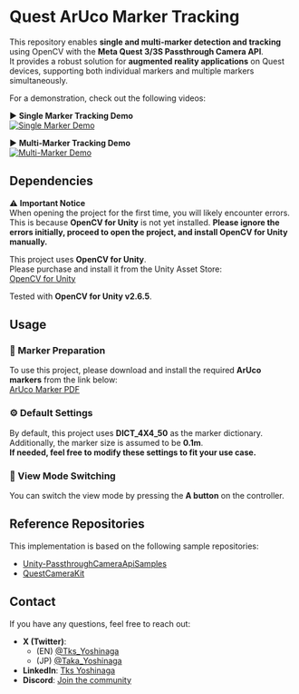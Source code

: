 # Quest ArUco Marker Tracking

This repository enables **single and multi-marker detection and tracking** using OpenCV with the **Meta Quest 3/3S Passthrough Camera API**.  
It provides a robust solution for **augmented reality applications** on Quest devices, supporting both individual markers and multiple markers simultaneously.

For a demonstration, check out the following videos:

▶ **Single Marker Tracking Demo**  
[![Single Marker Demo](https://img.youtube.com/vi/cJSjYMuJu8w/0.jpg)](https://www.youtube.com/watch?v=cJSjYMuJu8w)

▶ **Multi-Marker Tracking Demo**  
[![Multi-Marker Demo](https://img.youtube.com/vi/Y0mqQ_nxve8/0.jpg)](https://www.youtube.com/watch?v=Y0mqQ_nxve8)

## Dependencies

⚠ **Important Notice**  
When opening the project for the first time, you will likely encounter errors. This is because **OpenCV for Unity** is not yet installed. **Please ignore the errors initially, proceed to open the project, and install OpenCV for Unity manually.**  

This project uses **OpenCV for Unity**.   
Please purchase and install it from the Unity Asset Store:  
[OpenCV for Unity](https://assetstore.unity.com/packages/tools/integration/opencv-for-unity-21088?locale=en-US)  

Tested with **OpenCV for Unity v2.6.5**.

    
## Usage

### 🔖 Marker Preparation  
To use this project, please download and install the required **ArUco markers** from the link below:  
[ArUco Marker PDF](https://github.com/TakashiYoshinaga/QuestArUcoMarkerTracking/blob/main/ArUcoMarker.pdf)  

### ⚙ Default Settings  
By default, this project uses **DICT_4X4_50** as the marker dictionary.  
Additionally, the marker size is assumed to be **0.1m**.  
**If needed, feel free to modify these settings to fit your use case.**  

### 🔄 View Mode Switching  
You can switch the view mode by pressing the **A button** on the controller.

## Reference Repositories

This implementation is based on the following sample repositories:  

- [Unity-PassthroughCameraApiSamples](https://github.com/oculus-samples/Unity-PassthroughCameraApiSamples)  
- [QuestCameraKit](https://github.com/xrdevrob/QuestCameraKit)  

## Contact

If you have any questions, feel free to reach out:  

- **X (Twitter)**:  
  - (EN) [@Tks_Yoshinaga](https://x.com/Tks_Yoshinaga)  
  - (JP) [@Taka_Yoshinaga](https://x.com/Taka_Yoshinaga)  
- **LinkedIn**: [Tks Yoshinaga](https://www.linkedin.com/in/tks-yoshinaga/)  
- **Discord**: [Join the community](https://discord.gg/kDENwuPD4t)  
